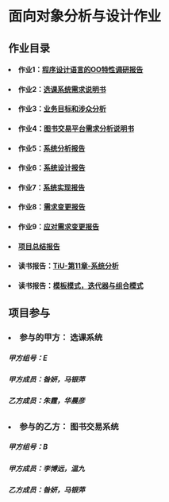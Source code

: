 # 面向对象分析与设计作业 #
## 作业目录 ##
<h4><li>作业1：<a href="https://github.com/Ashlee1994/OO/blob/master/%E4%BD%9C%E4%B8%9A1/%E4%BD%9C%E4%B8%9A1%EF%BC%9A%E7%A8%8B%E5%BA%8F%E8%AE%BE%E8%AE%A1%E8%AF%AD%E8%A8%80%E7%9A%84OO%E7%89%B9%E6%80%A7%E8%B0%83%E7%A0%94%E6%8A%A5%E5%91%8A.pdf">程序设计语言的OO特性调研报告</a></li></h4>

<h4><li>作业2：<a href="https://github.com/Ashlee1994/OO/blob/master/%E4%BD%9C%E4%B8%9A2/%E4%BD%9C%E4%B8%9A2%EF%BC%9A%E9%80%89%E8%AF%BE%E7%B3%BB%E7%BB%9F%E9%9C%80%E6%B1%82%E8%AF%B4%E6%98%8E%E4%B9%A6.pdf">选课系统需求说明书</a></li></h4>

<h4><li>作业3：<a href="https://github.com/Ashlee1994/OO/blob/master/%E4%BD%9C%E4%B8%9A3/%E4%BD%9C%E4%B8%9A3%EF%BC%9A%E4%B8%9A%E5%8A%A1%E7%9B%AE%E6%A0%87%E4%B8%8E%E6%B6%89%E4%BC%97%E5%88%86%E6%9E%90.md">业务目标和涉众分析</a></li></h4>

<h4><li>作业4：<a href="https://github.com/Ashlee1994/OO/blob/master/%E4%BD%9C%E4%B8%9A4/%E4%BD%9C%E4%B8%9A4%EF%BC%9A%E9%9C%80%E6%B1%82%E5%88%86%E6%9E%90.md">图书交易平台需求分析说明书</a></li></h4>

<h4><li>作业5：<a href="https://github.com/Ashlee1994/OO/blob/master/%E4%BD%9C%E4%B8%9A5/%E4%BD%9C%E4%B8%9A5%EF%BC%9A%E7%B3%BB%E7%BB%9F%E5%88%86%E6%9E%90.md">系统分析报告</a></li></h4>

<h4><li>作业6：<a href="https://github.com/Ashlee1994/OO/blob/master/%E4%BD%9C%E4%B8%9A6/%E4%BD%9C%E4%B8%9A6%EF%BC%9A%E7%B3%BB%E7%BB%9F%E8%AE%BE%E8%AE%A1.md">系统设计报告</a></li></h4>

<h4><li>作业7：<a href="https://github.com/Ashlee1994/OO/blob/master/%E4%BD%9C%E4%B8%9A7/%E4%BD%9C%E4%B8%9A7%EF%BC%9A%E7%B3%BB%E7%BB%9F%E5%AE%9E%E7%8E%B0.md">系统实现报告</a></li></h4>

<h4><li>作业8：<a href="https://github.com/Ashlee1994/OO/blob/master/%E4%BD%9C%E4%B8%9A8/%E4%BD%9C%E4%B8%9A8%EF%BC%9A%E9%9C%80%E6%B1%82%E5%8F%98%E6%9B%B4.md">需求变更报告</a></li></h4>

<h4><li>作业9：<a href="https://github.com/Ashlee1994/OO/blob/master/%E4%BD%9C%E4%B8%9A9/%E4%BD%9C%E4%B8%9A9%EF%BC%9A%E5%BA%94%E5%AF%B9%E9%9C%80%E6%B1%82%E5%8F%98%E6%9B%B4.md">应对需求变更报告</a></li></h4>

<h4><li><a href="https://github.com/Ashlee1994/OO/blob/master/%E9%A1%B9%E7%9B%AE%E6%80%BB%E7%BB%93%E6%8A%A5%E5%91%8A.md">项目总结报告</a></li></h4>

<h4><li>读书报告：<a href="https://github.com/Ashlee1994/OO/blob/master/%E8%AF%BB%E4%B9%A6%E6%8A%A5%E5%91%8A-%E7%AC%AC11%E7%AB%A0-%E9%9D%A2%E5%90%91%E5%AF%B9%E8%B1%A1.pdf">TiU-第11章-系统分析</a></li></h4>

<h4><li>读书报告：<a href="https://github.com/Ashlee1994/OO/blob/master/%E8%AF%BB%E4%B9%A6%E6%8A%A5%E5%91%8A-%E6%A8%A1%E6%9D%BF%E6%A8%A1%E5%BC%8F%EF%BC%8C%E8%BF%AD%E4%BB%A3%E5%99%A8%E4%B8%8E%E7%BB%84%E5%90%88%E6%A8%A1%E5%BC%8F.pdf">模板模式，迭代器与组合模式</a></li></h4>


## 项目参与 ##
### <li> 参与的甲方： 选课系统 </li> ###
##### 甲方组号：E #####
##### 甲方成员：昝妍，马银萍 #####
<h5>乙方成员：朱霆，华晨彦 </h5>

## ##
 
### <li> 参与的乙方： 图书交易系统 </li> ###
##### 甲方组号：B #####
##### 甲方成员：李博远，温九 #####
##### 乙方成员：昝妍，马银萍 #####
